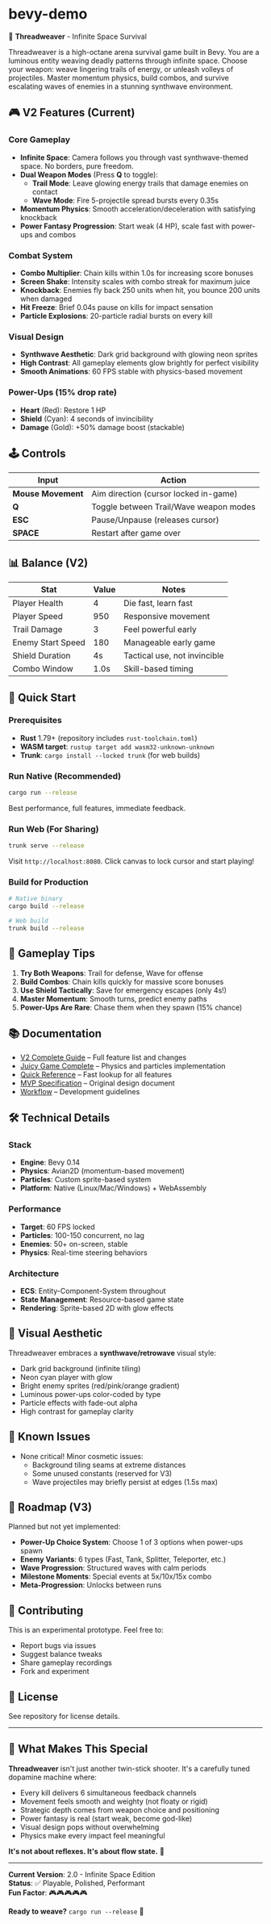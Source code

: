 # bevy-demo

🎯 **Threadweaver** - Infinite Space Survival

Threadweaver is a high-octane arena survival game built in Bevy. You are a luminous entity weaving deadly patterns through infinite space. Choose your weapon: weave lingering trails of energy, or unleash volleys of projectiles. Master momentum physics, build combos, and survive escalating waves of enemies in a stunning synthwave environment.

## 🎮 V2 Features (Current)

### Core Gameplay
- **Infinite Space**: Camera follows you through vast synthwave-themed space. No borders, pure freedom.
- **Dual Weapon Modes** (Press **Q** to toggle):
  - **Trail Mode**: Leave glowing energy trails that damage enemies on contact
  - **Wave Mode**: Fire 5-projectile spread bursts every 0.35s
- **Momentum Physics**: Smooth acceleration/deceleration with satisfying knockback
- **Power Fantasy Progression**: Start weak (4 HP), scale fast with power-ups and combos

### Combat System
- **Combo Multiplier**: Chain kills within 1.0s for increasing score bonuses
- **Screen Shake**: Intensity scales with combo streak for maximum juice
- **Knockback**: Enemies fly back 250 units when hit, you bounce 200 units when damaged
- **Hit Freeze**: Brief 0.04s pause on kills for impact sensation
- **Particle Explosions**: 20-particle radial bursts on every kill

### Visual Design
- **Synthwave Aesthetic**: Dark grid background with glowing neon sprites
- **High Contrast**: All gameplay elements glow brightly for perfect visibility
- **Smooth Animations**: 60 FPS stable with physics-based movement

### Power-Ups (15% drop rate)
- **Heart** (Red): Restore 1 HP
- **Shield** (Cyan): 4 seconds of invincibility
- **Damage** (Gold): +50% damage boost (stackable)

## 🕹️ Controls

| Input | Action |
|-------|--------|
| **Mouse Movement** | Aim direction (cursor locked in-game) |
| **Q** | Toggle between Trail/Wave weapon modes |
| **ESC** | Pause/Unpause (releases cursor) |
| **SPACE** | Restart after game over |

## 📊 Balance (V2)

| Stat | Value | Notes |
|------|-------|-------|
| Player Health | 4 | Die fast, learn fast |
| Player Speed | 950 | Responsive movement |
| Trail Damage | 3 | Feel powerful early |
| Enemy Start Speed | 180 | Manageable early game |
| Shield Duration | 4s | Tactical use, not invincible |
| Combo Window | 1.0s | Skill-based timing |

## 🚀 Quick Start

### Prerequisites
- **Rust** 1.79+ (repository includes `rust-toolchain.toml`)
- **WASM target**: `rustup target add wasm32-unknown-unknown`
- **Trunk**: `cargo install --locked trunk` (for web builds)

### Run Native (Recommended)
```bash
cargo run --release
```

Best performance, full features, immediate feedback.

### Run Web (For Sharing)
```bash
trunk serve --release
```

Visit `http://localhost:8080`. Click canvas to lock cursor and start playing!

### Build for Production
```bash
# Native binary
cargo build --release

# Web build
trunk build --release
```

## 🎯 Gameplay Tips

1. **Try Both Weapons**: Trail for defense, Wave for offense
2. **Build Combos**: Chain kills quickly for massive score bonuses
3. **Use Shield Tactically**: Save for emergency escapes (only 4s!)
4. **Master Momentum**: Smooth turns, predict enemy paths
5. **Power-Ups Are Rare**: Chase them when they spawn (15% chance)

## 📚 Documentation

- [V2 Complete Guide](docs/V2_COMPLETE.md) – Full feature list and changes
- [Juicy Game Complete](JUICY_GAME_COMPLETE.md) – Physics and particles implementation
- [Quick Reference](QUICK_REFERENCE.md) – Fast lookup for all features
- [MVP Specification](docs/spec.md) – Original design document
- [Workflow](docs/workflow.md) – Development guidelines

## 🛠️ Technical Details

### Stack
- **Engine**: Bevy 0.14
- **Physics**: Avian2D (momentum-based movement)
- **Particles**: Custom sprite-based system
- **Platform**: Native (Linux/Mac/Windows) + WebAssembly

### Performance
- **Target**: 60 FPS locked
- **Particles**: 100-150 concurrent, no lag
- **Enemies**: 50+ on-screen, stable
- **Physics**: Real-time steering behaviors

### Architecture
- **ECS**: Entity-Component-System throughout
- **State Management**: Resource-based game state
- **Rendering**: Sprite-based 2D with glow effects

## 🎨 Visual Aesthetic

Threadweaver embraces a **synthwave/retrowave** visual style:
- Dark grid background (infinite tiling)
- Neon cyan player with glow
- Bright enemy sprites (red/pink/orange gradient)
- Luminous power-ups color-coded by type
- Particle effects with fade-out alpha
- High contrast for gameplay clarity

## 🐛 Known Issues

- None critical! Minor cosmetic issues:
  - Background tiling seams at extreme distances
  - Some unused constants (reserved for V3)
  - Wave projectiles may briefly persist at edges (1.5s max)

## 🚧 Roadmap (V3)

Planned but not yet implemented:

- **Power-Up Choice System**: Choose 1 of 3 options when power-ups spawn
- **Enemy Variants**: 6 types (Fast, Tank, Splitter, Teleporter, etc.)
- **Wave Progression**: Structured waves with calm periods
- **Milestone Moments**: Special events at 5x/10x/15x combo
- **Meta-Progression**: Unlocks between runs

## 🤝 Contributing

This is an experimental prototype. Feel free to:
- Report bugs via issues
- Suggest balance tweaks
- Share gameplay recordings
- Fork and experiment

## 📜 License

See repository for license details.

---

## 🎉 What Makes This Special

**Threadweaver** isn't just another twin-stick shooter. It's a carefully tuned dopamine machine where:
- Every kill delivers 6 simultaneous feedback channels
- Movement feels smooth and weighty (not floaty or rigid)
- Strategic depth comes from weapon choice and positioning
- Power fantasy is real (start weak, become god-like)
- Visual design pops without overwhelming
- Physics make every impact feel meaningful

**It's not about reflexes. It's about flow state.** 🌊

---

**Current Version**: 2.0 - Infinite Space Edition  
**Status**: ✅ Playable, Polished, Performant  
**Fun Factor**: 🎮🎮🎮🎮🎮

**Ready to weave?** `cargo run --release` 🚀
